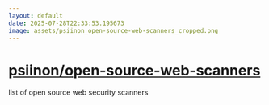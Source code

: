 ```yaml
---
layout: default
date: 2025-07-28T22:33:53.195673
image: assets/psiinon_open-source-web-scanners_cropped.png
---
```


# [psiinon/open-source-web-scanners](https://github.com/psiinon/open-source-web-scanners)

list of open source web security scanners
